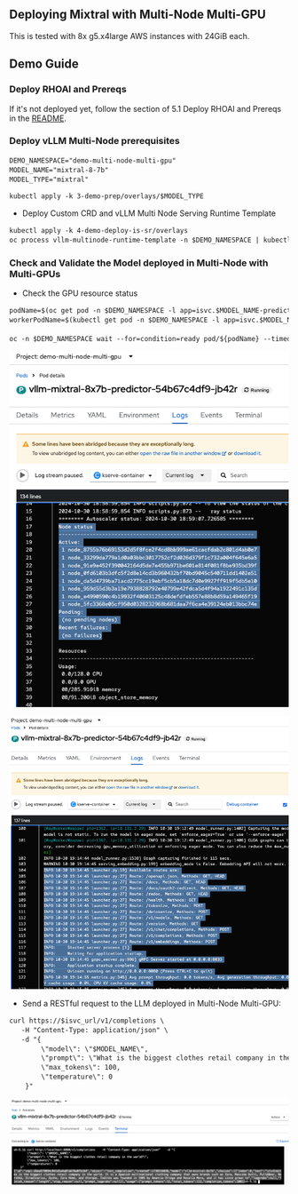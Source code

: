 ## Deploying Mixtral with Multi-Node Multi-GPU

This is tested with 8x g5.x4large AWS instances with 24GiB each.

## Demo Guide 

### Deploy RHOAI and Prereqs

If it's not deployed yet, follow the section of 5.1 Deploy RHOAI and Prereqs in the [README](../README.md).

### Deploy vLLM Multi-Node prerequisites

```md
DEMO_NAMESPACE="demo-multi-node-multi-gpu"
MODEL_NAME="mixtral-8-7b"
MODEL_TYPE="mixtral"
```

```md
kubectl apply -k 3-demo-prep/overlays/$MODEL_TYPE
```

* Deploy Custom CRD and vLLM Multi Node Serving Runtime Template

```md
kubectl apply -k 4-demo-deploy-is-sr/overlays
oc process vllm-multinode-runtime-template -n $DEMO_NAMESPACE | kubectl apply -n $DEMO_NAMESPACE -f -  
```

### Check and Validate the Model deployed in Multi-Node with Multi-GPUs

* Check the GPU resource status

```md
podName=$(oc get pod -n $DEMO_NAMESPACE -l app=isvc.$MODEL_NAME-predictor --no-headers|cut -d' ' -f1)
workerPodName=$(kubectl get pod -n $DEMO_NAMESPACE -l app=isvc.$MODEL_NAME-predictor-worker --no-headers|cut -d' ' -f1)

oc -n $DEMO_NAMESPACE wait --for=condition=ready pod/${podName} --timeout=300s
```

![Mixtral1](./image6.png)

![Mixtral2](./image7.png)

* Send a RESTful request to the LLM deployed in Multi-Node Multi-GPU:

```md
curl https://$isvc_url/v1/completions \
   -H "Content-Type: application/json" \
   -d "{
        \"model\": \"$MODEL_NAME\",
        \"prompt\": \"What is the biggest clothes retail company in the world?\",
        \"max_tokens\": 100,
        \"temperature\": 0
    }"
```

![Mixtral3](./image8.png)
